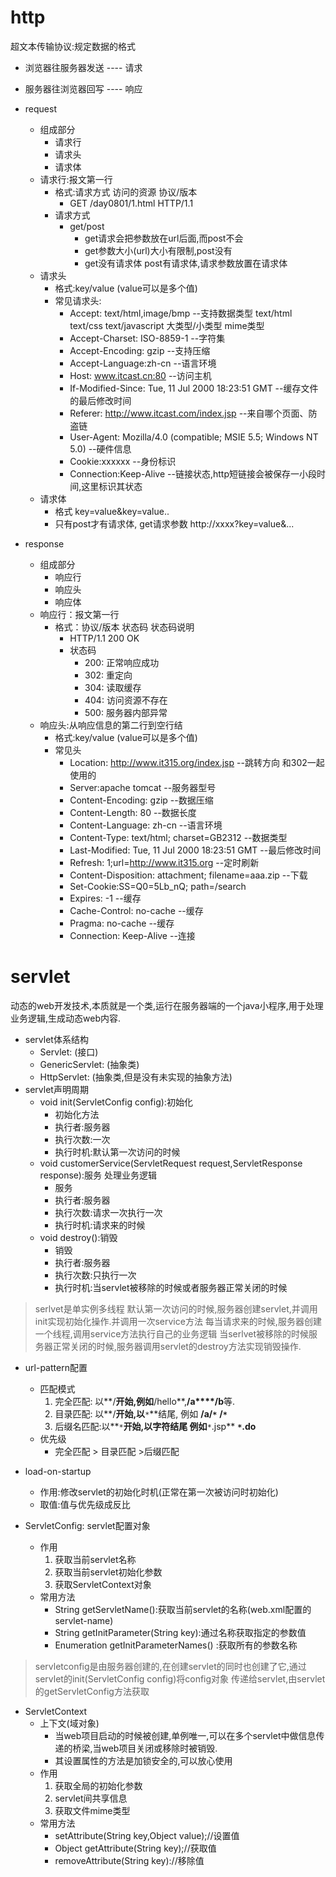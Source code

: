 # http #
超文本传输协议:规定数据的格式
- 浏览器往服务器发送 ---- 请求
- 服务器往浏览器回写 ---- 响应

- request
	- 组成部分
		- 请求行
		- 请求头
		- 请求体
	- 请求行:报文第一行
		- 格式:请求方式	访问的资源  		协议/版本
			- GET 	  /day0801/1.html 	HTTP/1.1
		- 请求方式
			- get/post
				- get请求会把参数放在url后面,而post不会
				- get参数大小(url)大小有限制,post没有
				- get没有请求体  post有请求体,请求参数放置在请求体
	- 请求头
		- 格式:key/value (value可以是多个值)
		- 常见请求头:
			- Accept: text/html,image/bmp			--支持数据类型    text/html text/css text/javascript 大类型/小类型 mime类型
			- Accept-Charset: ISO-8859-1			--字符集
			- Accept-Encoding: gzip					--支持压缩
			- Accept-Language:zh-cn 				--语言环境
			- Host: www.itcast.cn:80				--访问主机
			- If-Modified-Since: Tue, 11 Jul 2000 18:23:51 GMT	  --缓存文件的最后修改时间
			- Referer: http://www.itcast.com/index.jsp	 --来自哪个页面、防盗链
			- User-Agent: Mozilla/4.0 (compatible; MSIE 5.5; Windows NT 5.0)	--硬件信息
			- Cookie:xxxxxx				--身份标识
			- Connection:Keep-Alive   	--链接状态,http短链接会被保存一小段时间,这里标识其状态
	- 请求体
		- 格式 key=value&key=value..
		- 只有post才有请求体,  get请求参数 http://xxxx?key=value&...
- response
	- 组成部分
		- 响应行
		- 响应头
		- 响应体
	- 响应行：报文第一行
		- 格式：协议/版本		状态码		状态码说明
			- HTTP/1.1	200			OK
			- 状态码
				- 200: 正常响应成功
				- 302: 重定向
				- 304: 读取缓存
				- 404: 访问资源不存在
				- 500: 服务器内部异常
	- 响应头:从响应信息的第二行到空行结
		- 格式:key/value (value可以是多个值)
		- 常见头
			- Location: http://www.it315.org/index.jsp 	--跳转方向 和302一起使用的
			- Server:apache tomcat			--服务器型号
			- Content-Encoding: gzip 			--数据压缩
			- Content-Length: 80 			--数据长度
			- Content-Language: zh-cn 		--语言环境
			- Content-Type: text/html; charset=GB2312 		--数据类型
			- Last-Modified: Tue, 11 Jul 2000 18:23:51 GMT	--最后修改时间
			- Refresh: 1;url=http://www.it315.org		--定时刷新
			- Content-Disposition: attachment; filename=aaa.zip	--下载
			- Set-Cookie:SS=Q0=5Lb_nQ; path=/search
			- Expires: -1					--缓存
			- Cache-Control: no-cache  			--缓存
			- Pragma: no-cache   				--缓存
			- Connection: Keep-Alive   			--连接
# servlet #
动态的web开发技术,本质就是一个类,运行在服务器端的一个java小程序,用于处理业务逻辑,生成动态web内容.
- servlet体系结构
	- Servlet:		(接口)
	- GenericServlet:	(抽象类)
	- HttpServlet:		(抽象类,但是没有未实现的抽象方法)
- servlet声明周期
	- void init(ServletConfig config):初始化
		 * 初始化方法
		 * 执行者:服务器
		 * 执行次数:一次
		 * 执行时机:默认第一次访问的时候
 	- void customerService(ServletRequest request,ServletResponse response):服务 处理业务逻辑
		 * 服务
		 * 执行者:服务器
		 * 执行次数:请求一次执行一次
		 * 执行时机:请求来的时候
	- void destroy():销毁
		 * 销毁
		 * 执行者:服务器
		 * 执行次数:只执行一次
		 * 执行时机:当servlet被移除的时候或者服务器正常关闭的时候

> serlvet是单实例多线程
> 默认第一次访问的时候,服务器创建servlet,并调用init实现初始化操作.并调用一次service方法
> 每当请求来的时候,服务器创建一个线程,调用service方法执行自己的业务逻辑
> 当serlvet被移除的时候服务器正常关闭的时候,服务器调用servlet的destroy方法实现销毁操作.

- url-pattern配置
	- 匹配模式
		1. 完全匹配:  以**/**开始,例如**/hello**,**/a****/b**等.
		2. 目录匹配:	 以**/**开始,以**`*`**结尾, 例如 **/a/`*`**  **/`*`**
		3. 后缀名匹配:以**`*`**开始,以字符结尾 例如**`*`.jsp**  **`*`.do**
	- 优先级
		- 完全匹配 > 目录匹配 >后缀匹配
- load-on-startup
	- 作用:修改servlet的初始化时机(正常在第一次被访问时初始化)
	- 取值:值与优先级成反比

- ServletConfig: servlet配置对象
	- 作用
		1. 获取当前servlet名称
		2. 获取当前servlet初始化参数
		3. 获取ServletContext对象
	- 常用方法
		- String getServletName():获取当前servlet的名称(web.xml配置的servlet-name)
		- String  getInitParameter(String key):通过名称获取指定的参数值
		- Enumeration getInitParameterNames() :获取所有的参数名称
> servletconfig是由服务器创建的,在创建servlet的同时也创建了它,通过servlet的init(ServletConfig config)将config对象
	传递给servlet,由servlet的getServletConfig方法获取
- ServletContext
	- 上下文(域对象)
		- 当web项目启动的时候被创建,单例唯一,可以在多个servlet中做信息传递的桥梁,当web项目关闭或移除时被销毁.
		- 其设置属性的方法是加锁安全的,可以放心使用
	- 作用
		1. 获取全局的初始化参数
		2. servlet间共享信息
		3. 获取文件mime类型
	- 常用方法
		- setAttribute(String key,Object value);//设置值
		- Object getAttribute(String key);//获取值
		- removeAttribute(String key)://移除值
